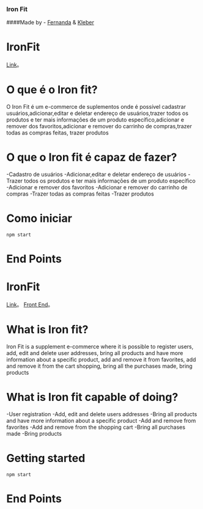### Iron Fit

####Made by - [Fernanda](https://www.linkedin.com/in/fernanda-delleprane/") & [Kleber](https://www.linkedin.com/in/bastoskp/")

# IronFit
[Link](http://localhost/)。
# O que é o Iron fit?
 O Iron Fit é um e-commerce de suplementos onde é possível cadastrar usuários,adicionar,editar e deletar endereço de usuários,trazer todos os produtos e ter mais informações de um produto específico,adicionar e remover dos favoritos,adicionar e remover do carrinho de compras,trazer todas as compras feitas, trazer produtos
# O que o Iron fit é capaz de fazer?
-Cadastro de usuários
-Adicionar,editar e deletar endereço de usuários
-Trazer todos os produtos e ter mais informações de um produto específico
-Adicionar e remover dos favoritos
-Adicionar e remover do carrinho de compras
-Trazer todas as compras feitas
-Trazer produtos


# Como iniciar
    npm start

# End Points


# IronFit
[Link](http://localhost/)。
[Front End](http://localhost/)。

# What is Iron fit?
 Iron Fit is a supplement e-commerce where it is possible to register users, add, edit and delete user addresses, bring all products and have more information about a specific product, add and remove it from favorites, add and remove it from the cart shopping, bring all the purchases made, bring products

# What is Iron fit capable of doing?
-User registration
-Add, edit and delete users addresses
-Bring all products and have more information about a specific product
-Add and remove from favorites
-Add and remove from the shopping cart
-Bring all purchases made
-Bring products
# Getting started
    npm start

# End Points



